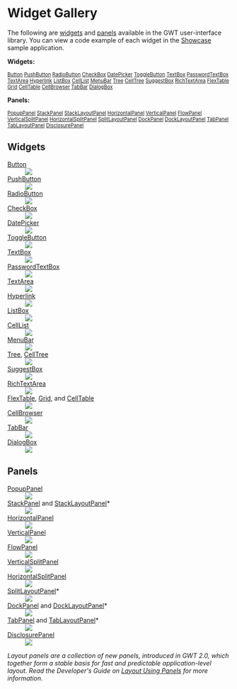 Widget Gallery
===

The following are [widgets](#Widgets) and [panels](#Panels) available in the GWT user-interface library. You
can view a code example of each widget in the [Showcase](https://samples.gwtproject.org/samples/Showcase/Showcase.html) sample application.

**Widgets:**

<div style="font-size: 80%;">
  <a href="#button">Button</a>
  <a href="#pushbutton">PushButton</a>
  <a href="#radiobutton">RadioButton</a>
  <a href="#checkbox">CheckBox</a>
  <a href="#datepicker">DatePicker</a>
  <a href="#togglebutton">ToggleButton</a>
  <a href="#textbox">TextBox</a>
  <a href="#passwordtextbox">PasswordTextBox</a>
  <a href="#textarea">TextArea</a>
  <a href="#hyperlink">Hyperlink</a>
  <a href="#listbox">ListBox</a>
  <a href="#celllist">CellList</a>
  <a href="#menubar">MenuBar</a>
  <a href="#tree">Tree</a>
  <a href="#tree">CellTree</a>
  <a href="#suggestbox">SuggestBox</a>
  <a href="#richtextarea">RichTextArea</a>
  <a href="#flextable">FlexTable</a>
  <a href="#flextable">Grid</a>
  <a href="#flextable">CellTable</a>
  <a href="#cellbrowser">CellBrowser</a>
  <a href="#tabbar">TabBar</a>
  <a href="#dialogbox">DialogBox</a>
</div>

**Panels:**

<div style="font-size: 80%;">
  <a href="#popuppanel">PopupPanel</a>
  <a href="#stackpanel">StackPanel</a>
  <a href="#stackpanel">StackLayoutPanel</a>
  <a href="#horizontalpanel">HorizontalPanel</a>
  <a href="#verticalpanel">VerticalPanel</a>
  <a href="#flowpanel">FlowPanel</a>
  <a href="#verticalsplitpanel">VerticalSplitPanel</a>
  <a href="#horizontalsplitpanel">HorizontalSplitPanel</a>
  <a href="#splitlayoutpanel">SplitLayoutPanel</a>
  <a href="#dockpanel">DockPanel</a>
  <a href="#dockpanel">DockLayoutPanel</a>
  <a href="#tabpanel">TabPanel</a>
  <a href="#tabpanel">TabLayoutPanel</a>
  <a href="#disclosurepanel">DisclosurePanel</a>
</div>

## Widgets<a id="Widgets"></a>

<dl>
  <dt id="button"><a href="/javadoc/latest/com/google/gwt/user/client/ui/Button.html">Button</a></dt>
  <dd>
    <img src="images/Button.png"/>
  </dd>

  <dt id="pushbutton"><a href="/javadoc/latest/com/google/gwt/user/client/ui/PushButton.html">PushButton</a></dt>
  <dd><img src="images/PushButton.png"/></dd>

  <dt id="radiobutton"><a href="/javadoc/latest/com/google/gwt/user/client/ui/RadioButton.html">RadioButton</a></dt>
  <dd>
    <img src="images/RadioButton.png"/>
  </dd>
  
  <dt id="checkbox"><a href="/javadoc/latest/com/google/gwt/user/client/ui/CheckBox.html">CheckBox</a></dt>
  <dd><img src="images/CheckBox.png"/></dd>

  <dt id="datepicker"><a href="/javadoc/latest/com/google/gwt/user/datepicker/client/DatePicker.html">DatePicker</a></dt>
  <dd><img src="images/DatePicker.png"/></dd>
  
  <dt id="togglebutton"><a href="/javadoc/latest/com/google/gwt/user/client/ui/ToggleButton.html">ToggleButton</a></dt>
  <dd><img src="images/ToggleButton.png"/></dd>
  
  <dt id="textbox"><a href="/javadoc/latest/com/google/gwt/user/client/ui/TextBox.html">TextBox</a></dt>
  <dd><img src="images/TextBox.png"/></dd>
  
  <dt id="passwordtextbox"><a href="/javadoc/latest/com/google/gwt/user/client/ui/PasswordTextBox.html">PasswordTextBox</a></dt>
  <dd><img src="images/PasswordTextBox.png"/></dd>
  
  <dt id="textarea"><a href="/javadoc/latest/com/google/gwt/user/client/ui/TextArea.html">TextArea</a></dt>
  <dd><img src="images/TextArea.png"/></dd>
  
  <dt id="hyperlink"><a href="/javadoc/latest/com/google/gwt/user/client/ui/Hyperlink.html">Hyperlink</a></dt>
  <dd><img src="images/Hyperlink.png"/></dd>
  
  <dt id="listbox"><a href="/javadoc/latest/com/google/gwt/user/client/ui/ListBox.html">ListBox</a></dt>
  <dd><img src="images/ListBox.png"/></dd>

  <dt id="celllist"><a href="/javadoc/latest/com/google/gwt/user/cellview/client/CellList.html">CellList</a></dt>
  <dd><img src="images/CellList.png"/></dd>
  
  <dt id="menubar"><a href="/javadoc/latest/com/google/gwt/user/client/ui/MenuBar.html">MenuBar</a></dt>
  <dd><img src="images/MenuBar.png"/></dd>
  
  <dt id="tree"><a href="/javadoc/latest/com/google/gwt/user/client/ui/Tree.html">Tree</a>, <a href="/javadoc/latest/com/google/gwt/user/cellview/client/CellTree.html">CellTree</a></dt>
  <dd><img src="images/Tree.png"/></dd>
  
  <dt id="suggestbox"><a href="/javadoc/latest/com/google/gwt/user/client/ui/SuggestBox.html">SuggestBox</a></dt>
  <dd><img src="images/SuggestBox.png"/></dd>
  
  <dt id="richtextarea"><a href="/javadoc/latest/com/google/gwt/user/client/ui/RichTextArea.html">RichTextArea</a></dt>
  <dd><img src="images/RichTextArea-clipped.png"/></dd>
  
  <dt id="flextable"><a href="/javadoc/latest/com/google/gwt/user/client/ui/FlexTable.html">FlexTable</a>,
    <a href="/javadoc/latest/com/google/gwt/user/client/ui/Grid.html">Grid</a>, and 
    <a href="/javadoc/latest/com/google/gwt/user/cellview/client/CellTable.html">CellTable</a></dt>
  <dd><img src="images/Table.png"/></dd>
  
  <dt id="cellbrowser"><a href="/javadoc/latest/com/google/gwt/user/cellview/client/CellBrowser.html">CellBrowser</a></dt>
  <dd><img src="images/CellBrowser.png"/></dd>
  
  <dt id="tabbar"><a href="/javadoc/latest/com/google/gwt/user/client/ui/TabBar.html">TabBar</a></dt>
  <dd><img src="images/TabBar.png"/></dd>
  
  <dt id="dialogbox"><a href="/javadoc/latest/com/google/gwt/user/client/ui/DialogBox.html">DialogBox</a></dt>
  <dd><img src="images/DialogBox.png"/></dd>
</dl>



<h2 id="Panels">Panels</h2>

<dl>
  <dt id="popuppanel"><a href="/javadoc/latest/com/google/gwt/user/client/ui/PopupPanel.html">PopupPanel</a></dt>
  <dd><img src="images/PopupPanel.png"/></dd>
  
  <dt id="stackpanel"><a href="/javadoc/latest/com/google/gwt/user/client/ui/StackPanel.html">StackPanel</a>
    and <a href="/javadoc/latest/com/google/gwt/user/client/ui/StackLayoutPanel.html">StackLayoutPanel</a><a href="#LayoutPanelNote" style="text-decoration:none;">*</a>
  </dt>
  <dd><img src="images/StackPanel.png"/></dd>
  
  <dt id="horizontalpanel"><a href="/javadoc/latest/com/google/gwt/user/client/ui/HorizontalPanel.html">HorizontalPanel</a></dt>
  <dd><img src="images/HorizontalPanel.png"/></dd>
  
  <dt id="verticalpanel"><a href="/javadoc/latest/com/google/gwt/user/client/ui/VerticalPanel.html">VerticalPanel</a></dt>
  <dd><img src="images/VerticalPanel.png"/></dd>
  
  <dt id="flowpanel"><a href="/javadoc/latest/com/google/gwt/user/client/ui/FlowPanel.html">FlowPanel</a></dt>
  <dd><img src="images/FlowPanel.png"/></dd>
  
  <dt id="verticalsplitpanel"><a href="/javadoc/latest/com/google/gwt/user/client/ui/VerticalSplitPanel.html">VerticalSplitPanel</a></dt>
  <dd><img src="images/VerticalSplitPanel.png"/></dd>
  
  <dt id="horizontalsplitpanel"><a href="/javadoc/latest/com/google/gwt/user/client/ui/HorizontalSplitPanel.html">HorizontalSplitPanel</a></dt>
  <dd><img src="images/HorizontalSplitPanel.png"/></dd>

  <dt id="splitlayoutpanel"><a href="/javadoc/latest/com/google/gwt/user/client/ui/SplitLayoutPanel.html">SplitLayoutPanel</a><a href="#LayoutPanelNote" style="text-decoration:none;">*</a></dt>
  <dd><img src="images/SplitLayoutPanel-gallery.png"/></dd>

  <dt id="dockpanel"><a href="/javadoc/latest/com/google/gwt/user/client/ui/DockPanel.html">DockPanel</a>
    and <a href="/javadoc/latest/com/google/gwt/user/client/ui/DockLayoutPanel.html">DockLayoutPanel</a><a href="#LayoutPanelNote" style="text-decoration:none;">*</a>
  </dt>
  <dd><img src="images/DockPanel.png"/></dd>
  
  <dt id="tabpanel"><a href="/javadoc/latest/com/google/gwt/user/client/ui/TabPanel.html">TabPanel</a>
    and <a href="/javadoc/latest/com/google/gwt/user/client/ui/TabLayoutPanel.html">TabLayoutPanel</a><a href="#LayoutPanelNote" style="text-decoration:none;">*</a>
  </dt>
  <dd><img src="images/TabPanel.png"/></dd>
  
  <dt id="disclosurepanel"><a href="/javadoc/latest/com/google/gwt/user/client/ui/DisclosurePanel.html">DisclosurePanel</a></dt>
  <dd><img src="images/DisclosurePanel.png"/></dd>
</dl>

<a id="LayoutPanelNote"></a>

*Layout panels are a collection of new panels, introduced in GWT 2.0, which together form a stable basis for fast and predictable application-level layout.
Read the Developer's Guide on <a href="DevGuideUiPanels.html#LayoutPanels">Layout Using Panels</a> for more information.*
